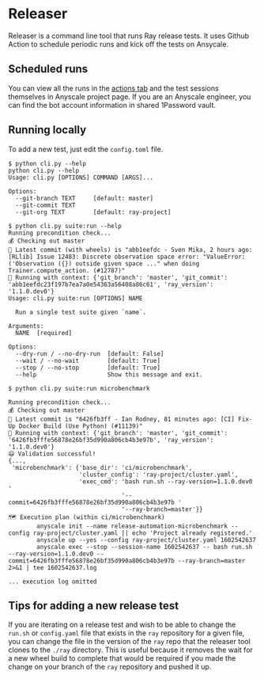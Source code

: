 # Releaser

Releaser is a command line tool that runs Ray release tests. It uses Github Action to schedule periodic runs and kick off the tests on Ansycale.

## Scheduled runs
You can view all the runs in the [actions tab](https://github.com/ray-project/releaser/actions) and the test sessions themselves in Anyscale project page. If you are an Anyscale engineer, you can find the bot account information in shared 1Password vault.

## Running locally
To add a new test, just edit the `config.toml` file. 

```
$ python cli.py --help
python cli.py --help
Usage: cli.py [OPTIONS] COMMAND [ARGS]...

Options:
  --git-branch TEXT     [default: master]
  --git-commit TEXT
  --git-org TEXT        [default: ray-project]

$ python cli.py suite:run --help
Running precondition check...
💰 Checking out master
🧬 Latest commit (with wheels) is "abb1eefdc - Sven Mika, 2 hours ago: [RLlib] Issue 12483: Discrete observation space error: "ValueError: ('Observation ({}) outside given space ..." when doing Trainer.compute_action. (#12787)"
📖 Running with context: {'git_branch': 'master', 'git_commit': 'abb1eefdc23f197b7ea7a0e54363a56408a86c61', 'ray_version': '1.1.0.dev0'}
Usage: cli.py suite:run [OPTIONS] NAME

  Run a single test suite given `name`.

Arguments:
  NAME  [required]

Options:
  --dry-run / --no-dry-run  [default: False]
  --wait / --no-wait        [default: True]
  --stop / --no-stop        [default: True]
  --help                    Show this message and exit.
  
$ python cli.py suite:run microbenchmark

Running precondition check...
💰 Checking out master
🧬 Latest commit is "6426fb3ff - Ian Rodney, 81 minutes ago: [CI] Fix-Up Docker Build (Use Python) (#11139)"
📖 Running with context: {'git_branch': 'master', 'git_commit': '6426fb3fffe56878e26bf35d990a806cb4b3e97b', 'ray_version': '1.1.0.dev0'}
😃 Validation successful!
{...,
 'microbenchmark': {'base_dir': 'ci/microbenchmark',
                    'cluster_config': 'ray-project/cluster.yaml',
                    'exec_cmd': 'bash run.sh --ray-version=1.1.0.dev0 '
                                '--commit=6426fb3fffe56878e26bf35d990a806cb4b3e97b '
                                '--ray-branch=master'}}
🗺 Execution plan (within ci/microbenchmark)
        anyscale init --name release-automation-microbenchmark --config ray-project/cluster.yaml || echo 'Project already registered.'
        anyscale up --yes --config ray-project/cluster.yaml 1602542637
        anyscale exec --stop --session-name 1602542637 -- bash run.sh --ray-version=1.1.0.dev0 --commit=6426fb3fffe56878e26bf35d990a806cb4b3e97b --ray-branch=master 2>&1 | tee 1602542637.log

... execution log omitted
```


## Tips for adding a new release test 
If you are iterating on a release test and wish to be able to change the `run.sh` or `config.yaml` file that 
exists in the `ray` repository for a given file, you can change the file in the version of the `ray` repo that 
the releaser tool clones to the `./ray` directory. This is useful because it removes the wait for a new
wheel build to complete that would be required if you made the change on your branch of the `ray` repository
and pushed it up.
